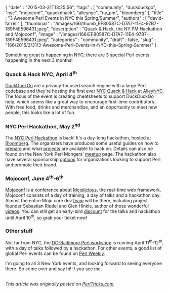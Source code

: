 {
   "date" : "2015-03-31T13:25:56",
   "tags" : [
      "community",
      "duckduckgo",
      "nyc",
      "mojoconf",
      "quacknhack",
      "alleynyc",
      "ny_pm",
      "bloomberg"
   ],
   "title" : "3 Awesome Perl Events in NYC this Spring/Summer",
   "authors" : [
      "david-farrell"
   ],
   "thumbnail" : "/images/166/thumb_EF80587C-D7A7-11E4-97B7-189F4E596431.jpeg",
   "description" : "Quack & Hack, the NY.PM Hackathon and Mojoconf",
   "image" : "/images/166/EF80587C-D7A7-11E4-97B7-189F4E596431.jpeg",
   "categories" : "community",
   "draft" : false,
   "slug" : "166/2015/3/31/3-Awesome-Perl-Events-in-NYC-this-Spring-Summer"
}


Something great is happening in NYC; there are 3 special Perl events happening in the next 3 months!

### Quack & Hack NYC, April 4<sup>th</sup>

[DuckDuckGo](https://duckduckgo.com/) are a privacy-focused search engine with a large Perl codebase and they're hosting the first ever [NYC Quack & Hack](http://duckduckgo.ticketleap.com/quackhacknyc/details) at [AlleyNYC](https://www.google.com/maps/place/500+7th+Ave,+New+York,+NY+10018/@40.7531589,-73.9893598,17z/data=!3m1!4b1!4m2!3m1!1s0x89c259ac7b941903:0xcb0a4d6a0e42963e?hl=en). The focus of the event is creating cheatsheets to support DuckDuckGo help, which seems like a great way to encourage first-time contributors. With free food, drinks and merchandise, and an opportunity to meet new people, this looks like a lot of fun.

### NYC Perl Hackathon, May 2<sup>nd</sup>

The [NYC Perl Hackathon](https://github.com/nyperlmongers/nyperlhackathon2015/wiki) is back! It's a day-long hackathon, hosted at [Bloomberg](https://www.google.com/maps/search/Bloomberg+Tower+731+Lexington+Ave+New+York,+NY+10022/@40.7615894,-73.9676297,17z/data=!3m1!4b1?hl=en). The organizers have produced some useful guides on how to [prepare](https://github.com/nyperlmongers/nyperlhackathon2015/wiki/Getting-Ready-for-the-Hackathon) and what [projects](https://github.com/nyperlmongers/nyperlhackathon2015/wiki/Projects) are available to hack on. Details can also be found on the New York Perl Mongers' [meetup](http://www.meetup.com/The-New-York-Perl-Meetup-Group/events/221319780/) page. The hackathon also have several sponsorship [options](https://github.com/nyperlmongers/nyperlhackathon2015/wiki/Sponsorship-Opportunities) for organizations looking to support Perl and promote their brand.

### Mojoconf, June 4<sup>th</sup>-6<sup>th</sup>

[Mojoconf](https://www.mojoconf.com/2015) is a conference about [Mojolicious](http://mojolicio.us/), the real-time web framework. Mojoconf consists of a day of training, a day of talks and a hackathon day. Almost the entire Mojo core dev [team](http://mojolicio.us/perldoc/Mojolicious#CORE-DEVELOPERS) will be there, including project founder Sebastian Riedel and Glen Hinkle, author of those wonderful [videos](http://mojocasts.com/e1). You can still get an early-bird [discount](https://www.mojoconf.com/2015/register) for the talks and hackathon until April 10<sup>th</sup>, so grab your ticket now!

### Other stuff

Not far from NYC, the [DC-Baltimore Perl workshop](http://dcbpw.org/dcbpw2015/) is running April 11<sup>th</sup>-12<sup>th</sup>, with a day of talks followed by a hackathon. For other events, a good list of global Perl events can be found on [Perl Weekly](http://perlweekly.com/events.html).

I'm going to all 3 New York events, and looking forward to seeing everyone there. So come over and say hi! if you see me.

\
*This article was originally posted on [PerlTricks.com](http://perltricks.com).*
